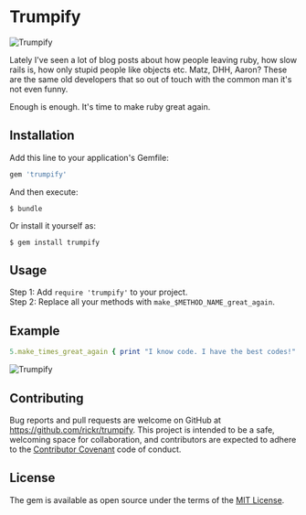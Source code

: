 # Trumpify
![Trumpify](http://www.reactiongifs.com/r/trmp.gif)


Lately I've seen a lot of blog posts about how people leaving ruby, how slow rails is,
how only stupid people like objects etc. Matz, DHH, Aaron? These are the same old developers
that so out of touch with the common man it's not even funny.


Enough is enough. It's time to make ruby great again.

## Installation

Add this line to your application's Gemfile:

```ruby
gem 'trumpify'
```

And then execute:

    $ bundle

Or install it yourself as:

    $ gem install trumpify

## Usage

Step 1: Add `require 'trumpify'` to your project.  
Step 2: Replace all your methods with `make_$METHOD_NAME_great_again`.

## Example

```ruby
5.make_times_great_again { print "I know code. I have the best codes!" }
```

![Trumpify](http://www.reactiongifs.com/r/trmp1.gif)

## Contributing

Bug reports and pull requests are welcome on GitHub at https://github.com/rickr/trumpify.
This project is intended to be a safe, welcoming space for collaboration, and contributors
are expected to adhere to the [Contributor Covenant](http://contributor-covenant.org) code of conduct.


## License

The gem is available as open source under the terms of the [MIT License](http://opensource.org/licenses/MIT).

